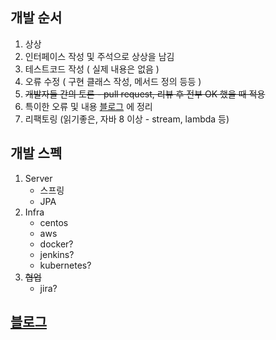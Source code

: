 ## 개발 순서
1. 상상
2. 인터페이스 작성 및 주석으로 상상을 남김
3. 테스트코드 작성 ( 실제 내용은 없음 )
4. 오류 수정 ( 구현 클래스 작성, 메서드 정의 등등 )
5. ~~개발자들 간의 토론 - pull request, 리뷰 후 전부 OK 했을 때 적용~~
6. 특이한 오류 및 내용 [블로그](https://lokie.tistory.com/category/%EB%A1%B1%EB%9F%B0%20%ED%94%84%EB%A1%9C%EC%A0%9D%ED%8A%B8) 에 정리
7. 리팩토링 (읽기좋은, 자바 8 이상 - stream, lambda 등)

## 개발 스펙
1. Server
    - 스프링
    - JPA
2. Infra
    - centos
    - aws
    - docker?
    - jenkins?
    - kubernetes?
3. ~~협업~~
    - jira?
    
## [블로그](https://lokie.tistory.com/category/%EB%A1%B1%EB%9F%B0%20%ED%94%84%EB%A1%9C%EC%A0%9D%ED%8A%B8) 

